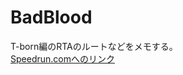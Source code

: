 # BadBlood

T-born編のRTAのルートなどをメモする。  
[Speedrun.comへのリンク](https://www.speedrun.com/wd#Bad_Blood_Any)  
